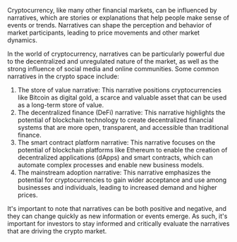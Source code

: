 Cryptocurrency, like many other financial markets, can be influenced by narratives, which are stories or explanations that help people make sense of events or trends. Narratives can shape the perception and behavior of market participants, leading to price movements and other market dynamics.

In the world of cryptocurrency, narratives can be particularly powerful due to the decentralized and unregulated nature of the market, as well as the strong influence of social media and online communities. Some common narratives in the crypto space include:

1. The store of value narrative: This narrative positions cryptocurrencies like Bitcoin as digital gold, a scarce and valuable asset that can be used as a long-term store of value.
2. The decentralized finance (DeFi) narrative: This narrative highlights the potential of blockchain technology to create decentralized financial systems that are more open, transparent, and accessible than traditional finance.
3. The smart contract platform narrative: This narrative focuses on the potential of blockchain platforms like Ethereum to enable the creation of decentralized applications (dApps) and smart contracts, which can automate complex processes and enable new business models.
4. The mainstream adoption narrative: This narrative emphasizes the potential for cryptocurrencies to gain wider acceptance and use among businesses and individuals, leading to increased demand and higher prices.

It's important to note that narratives can be both positive and negative, and they can change quickly as new information or events emerge. As such, it's important for investors to stay informed and critically evaluate the narratives that are driving the crypto market.
